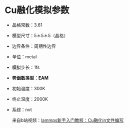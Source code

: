 # Cu融化模拟参数

- 晶格常数：3.61
- 模型尺寸：5＊5＊5（晶格）
- 边界条件：周期性边界
- 单位：metal
- 模拟步长：1fs
- **势函数类型：EAM**
- 初始温度：300K
- 终止温度：2000K
- 系综：nvt

    来自b站视频：[lammps新手入门教程：Cu融化in文件编写](https://www.bilibili.com/video/BV1uM4y1g78Q/?spm_id_from=333.337.search-card.all.click&vd_source=0f0528ad0407e5f95f4a680364877079)
